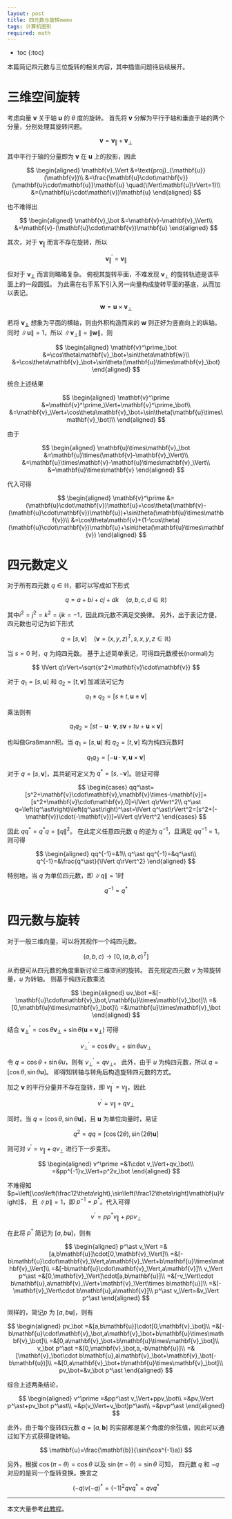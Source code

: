 ```yaml
---
layout: post
title: 四元数与旋转memo
tags: 计算机图形
required: math
---
```


- toc
{:toc}

本篇简记四元数与三位旋转的相关内容，其中插值问题待后续展开。

# 三维空间旋转

考虑向量 $\mathbf{v}$ 关于轴 $\mathbf{u}$ 的 $\theta$ 度的旋转。
首先将 $\mathbf{v}$ 分解为平行于轴和垂直于轴的两个分量，分别处理其旋转问题。

$$
\mathbf{v}=\mathbf{v}_\Vert+\mathbf{v}_\bot
$$

其中平行于轴的分量即为 $\mathbf{v}$ 在 $\mathbf{u}$ 上的投影，因此

$$
\begin{aligned}
\mathbf{v}_\Vert
&=\text{proj}_{\mathbf{u}}(\mathbf{v})\\
&=\frac{\mathbf{u}\cdot\mathbf{v}}{\mathbf{u}\cdot\mathbf{u}}\mathbf{u}
\quad(\lVert\mathbf{u}\rVert=1)\\
&=(\mathbf{u}\cdot\mathbf{v})\mathbf{u}
\end{aligned}
$$

也不难得出

$$
\begin{aligned}
\mathbf{v}_\bot
&=\mathbf{v}-\mathbf{v}_\Vert\\
&=\mathbf{v}-(\mathbf{u}\cdot\mathbf{v})\mathbf{u}
\end{aligned}
$$

其次，对于 $\mathbf{v}_\Vert$ 而言不存在旋转，所以

$$
\mathbf{v}^\prime_\Vert=\mathbf{v}_\Vert
$$

但对于 $\mathbf{v_\bot}$ 而言则略略复杂。
俯视其旋转平面，不难发现 $\mathbf{v}_\bot$ 的旋转轨迹是该平面上的一段圆弧。
为此需在右手系下引入另一向量构成旋转平面的基底，从而加以表记。

$$
\mathbf{w}=\mathbf{u}\times \mathbf{v}_\bot
$$

若将 $\mathbf{v_\bot}$ 想象为平面的横轴，则由外积构造而来的 $\mathbf{w}$ 则正好为竖直向上的纵轴。
同时 $\lVert \mathbf{u}\rVert=1$，所以 $\lVert\mathbf{v}_\bot\rVert=\lVert\mathbf{w}\rVert$，则

$$
\begin{aligned}
\mathbf{v}^\prime_\bot
&=\cos\theta\mathbf{v}_\bot+\sin\theta\mathbf{w}\\
&=\cos\theta\mathbf{v}_\bot+\sin\theta(\mathbf{u}\times\mathbf{v}_\bot)
\end{aligned}
$$

统合上述结果

$$
\begin{aligned}
\mathbf{v}^\prime
&=\mathbf{v}^\prime_\Vert+\mathbf{v}^\prime_\bot\\
&=\mathbf{v}_\Vert+\cos\theta\mathbf{v}_\bot+\sin\theta(\mathbf{u}\times\mathbf{v}_\bot)\\
\end{aligned}
$$

由于

$$
\begin{aligned}
\mathbf{u}\times\mathbf{v}_\bot
&=\mathbf{u}\times(\mathbf{v}-\mathbf{v}_\Vert)\\
&=\mathbf{u}\times\mathbf{v}-\mathbf{u}\times\mathbf{v}_\Vert\\
&=\mathbf{u}\times\mathbf{v}
\end{aligned}
$$

代入可得

$$
\begin{aligned}
\mathbf{v}^\prime
&=(\mathbf{u}\cdot\mathbf{v})\mathbf{u}+\cos\theta(\mathbf{v}-(\mathbf{u}\cdot\mathbf{v})\mathbf{u})+\sin\theta(\mathbf{u}\times\mathbf{v})\\
&=\cos\theta\mathbf{v}+(1-\cos\theta)(\mathbf{u}\cdot\mathbf{v})\mathbf{u}+\sin\theta(\mathbf{u}\times\mathbf{v})
\end{aligned}
$$

# 四元数定义

对于所有四元数 $q\in\mathbb{H}$，都可以写成如下形式

$$
q=a+bi+cj+dk\quad(a,b,c,d\in\mathbb{R})
$$

其中$i^2=j^2=k^2=ijk=-1$，因此四元数不满足交换律。
另外，出于表记方便，四元数也可记为如下形式

$$
q=[s,\mathbf{v}]\quad(\mathbf{v}=(x,y,z)^T,s,x,y,z\in\mathbb{R})
$$

当 $s=0$ 时，$q$ 为纯四元数。
基于上述简单表记，可得四元数模长(normal)为

$$
\lVert q\rVert=\sqrt{s^2+\mathbf{v}\cdot\mathbf{v}}
$$

对于 $q_1=[s,\mathbf{u}]$ 和 $q_2=[t,\mathbf{v}]$ 加减法可记为

$$
q_1\pm q_2=[s\pm t,\mathbf{u}\pm\mathbf{v}]
$$

乘法则有

$$
q_1q_2=[st-\mathbf{u}\cdot\mathbf{v},s\mathbf{v}+tu+\mathbf{u}\times\mathbf{v}]
$$

也叫做Graßmann积。当 $q_1=[s,\mathbf{u}]$ 和 $q_2=[t,\mathbf{v}]$ 均为纯四元数时

$$
q_1q_2=[-\mathbf{u}\cdot\mathbf{v},\mathbf{u}\times\mathbf{v}]
$$

对于 $q=[s,\mathbf{v}]$，其共轭可定义为 $q^\ast=[s,-\mathbf{v}]$。验证可得

$$
\begin{cases}
qq^\ast=[s^2+\mathbf{v}\cdot\mathbf{v},\mathbf{v}\times-\mathbf{v}]=[s^2+\mathbf{v}\cdot\mathbf{v},0]=\lVert q\rVert^2\\
q^\ast q=\left(q^\ast\right)\left(q^\ast\right)^\ast=\lVert q^\ast\rVert^2=[s^2+(-\mathbf{v})\cdot(-\mathbf{v})]=\lVert q\rVert^2
\end{cases}
$$

因此 $qq^\ast=q^\ast q=\lVert q\rVert^2$。
在此定义任意四元数 $q$ 的逆为 $q^{-1}$，且满足 $qq^{-1}=1$。则可得

$$
\begin{aligned}
qq^{-1}=&1\\
q^\ast qq^{-1}=&q^\ast\\
q^{-1}=&\frac{q^\ast}{\lVert q\rVert^2}
\end{aligned}
$$

特别地，当 $q$ 为单位四元数，即 $\lVert q\rVert=1$时

$$
q^{-1}=q^\ast
$$

# 四元数与旋转

对于一般三维向量，可以将其视作一个纯四元数。

$$
(a,b,c)\to[0,(a,b,c)^T]
$$

从而便可从四元数的角度重新讨论三维空间的旋转。
首先规定四元数 $v$ 为带旋转量，$u$ 为转轴。
则基于纯四元数乘法

$$
\begin{aligned}
uv_\bot
=&[-\mathbf{u}\cdot\mathbf{v}_\bot,\mathbf{u}\times\mathbf{v}_\bot]\\
=&[0,\mathbf{u}\times\mathbf{v}_\bot]\\
=&\mathbf{u}\times\mathbf{v}_\bot
\end{aligned}
$$

结合 $\mathbf{v^\prime_\bot}=\cos\theta\mathbf{v_\bot}+\sin\theta(\mathbf{u}\times\mathbf{v_\bot})$ 可得

$$
v^\prime_\bot=\cos\theta v_\bot+\sin\theta uv_\bot
$$

令 $q=\cos\theta+\sin\theta u$，则有 $v^\prime_\bot=qv_\bot$。
此外，由于 $u$ 为纯四元数，所以 $q=[\cos\theta,\sin\theta\mathbf{u}]$。
即得知转轴与转角后构造旋转四元数的方式。

加之 $\mathbf{v}$ 的平行分量并不存在旋转，即 $v^\prime_\Vert=v_\Vert$，因此

$$
v^\prime=v_\Vert+qv_\bot
$$

同时，当 $q=[\cos\theta,\sin\theta\mathbf{u}]$，且 $\mathbf{u}$ 为单位向量时，易证

$$
q^2=qq=[\cos(2\theta),\sin(2\theta)\mathbf{u}]
$$

则可对 $v^\prime=v_\Vert+qv_\bot$ 进行下一步变形。

$$
\begin{aligned}
v^\prime
=&1\cdot v_\Vert+qv_\bot\\
=&pp^{-1}v_\Vert+p^2v_\bot
\end{aligned}
$$

不难得知 $p=\left[\cos\left(\frac12\theta\right),\sin\left(\frac12\theta\right)\mathbf{u}\right]$，
且 $\lVert p\rVert=1$，即 $p^{-1}=p^\ast$。代入可得

$$
v^\prime=pp^\ast v_\Vert+ppv_\bot
$$

在此将 $p^\ast$ 简记为 $[a,b\mathbf{u}]$，则有

$$
\begin{aligned}
p^\ast v_\Vert
=&[a,b\mathbf{u}]\cdot[0,\mathbf{v}_\Vert]\\
=&[-b\mathbf{u}\cdot\mathbf{v}_\Vert,a\mathbf{v}_\Vert+b\mathbf{u}\times\mathbf{v}_\Vert]\\
=&[-b\mathbf{u}\cdot\mathbf{v}_\Vert,a\mathbf{v}]\\
v_\Vert p^\ast
=&[0,\mathbf{v}_\Vert]\cdot[a,b\mathbf{u}]\\
=&[-v_\Vert\cdot b\mathbf{u},a\mathbf{v}_\Vert+\mathbf{v}_\Vert\times b\mathbf{u}]\\
=&[-\mathbf{v}_\Vert\cdot b\mathbf{u},a\mathbf{v}]\\
p^\ast v_\Vert=&v_\Vert p^\ast
\end{aligned}
$$

同样的，简记$p$ 为 $[a,b\mathbf{u}]$，则有

$$
\begin{aligned}
pv_\bot
=&[a,b\mathbf{u}]\cdot[0,\mathbf{v}_\bot]\\
=&[-b\mathbf{u}\cdot\mathbf{v}_\bot,a\mathbf{v}_\bot+b\mathbf{u}\times\mathbf{v}_\bot]\\
=&[0,a\mathbf{v}_\bot+b\mathbf{u}\times\mathbf{v}_\bot]\\
v_\bot p^\ast
=&[0,\mathbf{v}_\bot,a,-b\mathbf{u}]\\
=&[\mathbf{v}_\bot\cdot b\mathbf{u},a\mathbf{v}_\bot+\mathbf{v}_\bot(-b\mathbf{u})]\\
=&[0,a\mathbf{v}_\bot+b\mathbf{u}\times\mathbf{v}_\bot]\\
pv_\bot=&v_\bot p^\ast
\end{aligned}
$$

综合上述两条结论，

$$
\begin{aligned}
v^\prime
=&pp^\ast v_\Vert+ppv_\bot\\
=&pv_\Vert p^\ast+pv_\bot p^\ast\\
=&p(v_\Vert+v_\bot)p^\ast\\
=&pvp^\ast
\end{aligned}
$$

此外，由于每个旋转四元数 $q=[a,\mathbf{b}]$ 的实部都是某个角度的余弦值，因此可以通过如下方式获得旋转轴。

$$
\mathbf{u}=\frac{\mathbf{b}}{\sin(\cos^{-1}a)}
$$

另外，根据 $\cos(\pi-\theta)=\cos\theta$ 以及 $\sin(\pi-\theta)=\sin\theta$ 可知，
四元数 $q$ 和 $-q$ 对应的是同一个旋转变换。换言之

$$
(-q)v(-q)^\ast=(-1)^2qvq^\ast=qvq^\ast
$$

---

本文大量参考[此教程](https://krasjet.github.io/quaternion/quaternion.pdf)。
